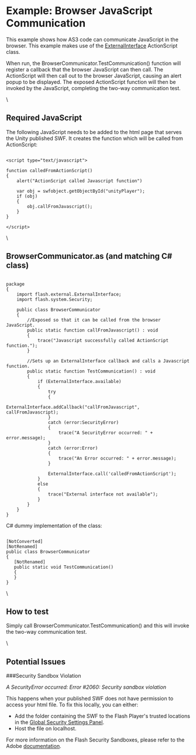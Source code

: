 Example: Browser JavaScript Communication
=========================================


This example shows how AS3 code can communicate JavaScript in the browser. This example makes use of the [ExternalInterface](http://help.adobe.com/en_us/flashplatform/reference/actionscript/3/flash/external/externalinterface.html.html) ActionScript class.

When run, the BrowserCommunicator.TestCommunication() function will register a callback that the browser JavaScript can then call. The ActionScript will then call out to the browser JavaScript, causing an alert popup to be displayed. The exposed ActionScript function will then be invoked by the JavaScript, completing the two-way communication test.

\\

Required JavaScript
-------------------

The following JavaScript needs to be added to the html page that serves the Unity published SWF. It creates the function which will be called from ActionScript: 

````

<script type="text/javascript">

function calledFromActionScript()
{
    alert("ActionScript called Javascript function")

    var obj = swfobject.getObjectById("unityPlayer");
    if (obj)
    {
        obj.callFromJavascript();
    }
}

</script> 

````

\\

BrowserCommunicator.as (and matching C# class)
----------------------------------------------


````

package
{
    import flash.external.ExternalInterface;
    import flash.system.Security;
  
    public class BrowserCommunicator
    {
        //Exposed so that it can be called from the browser JavaScript.
        public static function callFromJavascript() : void
        {
            trace("Javascript successfully called ActionScript function.");
        }
    
        //Sets up an ExternalInterface callback and calls a Javascript function.
        public static function TestCommunication() : void
        {
            if (ExternalInterface.available)
            {
                try
                {
                    ExternalInterface.addCallback("callFromJavascript", callFromJavascript);
                }
                catch (error:SecurityError)
                {
                    trace("A SecurityError occurred: " + error.message);
                }
                catch (error:Error)
                {
                    trace("An Error occurred: " + error.message);
                }
        
                ExternalInterface.call('calledFromActionScript');
            }
            else
            {
                trace("External interface not available");
            }
        } 
    }
}

````


C# dummy implementation of the class:

````

[NotConverted]
[NotRenamed]
public class BrowserCommunicator
{
   [NotRenamed]
   public static void TestCommunication()
   {
   }
}

````

\\

How to test
-----------


Simply call BrowserCommunicator.TestCommunication() and this will invoke the two-way communication test.

\\


Potential Issues
----------------


###Security Sandbox Violation

_A SecurityError occurred: Error #2060: Security sandbox violation_

This happens when your published SWF does not have permission to access your html file. To fix this locally, you can either:
* Add the folder containing the SWF to the Flash Player's trusted locations in the [Global Security Settings Panel](http://www.macromedia.com/support/documentation/en/flashplayer/help/settings_manager04.html.html).
* Host the file on localhost.

For more information on the Flash Security Sandboxes, please refer to the Adobe [documentation](http://livedocs.adobe.com/flex/3/html/help.html?content=05b_security_04.html.html).
